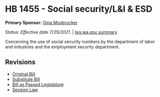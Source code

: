 # HB 1455 - Social security/L&I & ESD
**Primary Sponsor:** [Gina Mosbrucker](/person/leg/gina.mosbrucker.md)

*Status: Effective date 7/25/2021.* | [leg.wa.gov summary](https://app.leg.wa.gov/billsummary?BillNumber=1455&Year=2021)

Concerning the use of social security numbers by the department of labor and industries and the employment security department. 

## Revisions
* [Original Bill](1/)
* [Substitute Bill](S/)
* [Bill as Passed Legislature](S.PL/)
* [Session Law](S.SL/)
